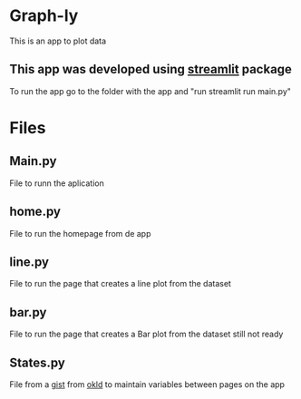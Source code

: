 # Graph-ly
This is an app to plot data

## This app was developed using [streamlit](https://www.streamlit.io) package

To run the app go to the folder with the app and "run streamlit run main.py"

# Files

## Main.py

File to runn the aplication

## home.py

File to run the homepage from de app

## line.py

File to run the page that creates a line plot from the dataset

## bar.py

File to run the page that creates a Bar plot from the dataset still not ready

## States.py

File from a [gist](https://gist.github.com/okld/0aba4869ba6fdc8d49132e6974e2e662) from [okld](https://gist.github.com/okld) to maintain variables between pages on the app

